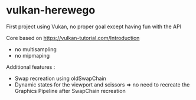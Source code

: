 # vulkan-herewego

First project using Vukan, no proper goal except having fun with the API

Core based on https://vulkan-tutorial.com/Introduction
- no multisampling 
- no mipmaping

Additional features :
- Swap recreation using oldSwapChain
- Dynamic states for the viewport and scissors => no need to recreate the Graphics Pipeline after SwapChain recreation

